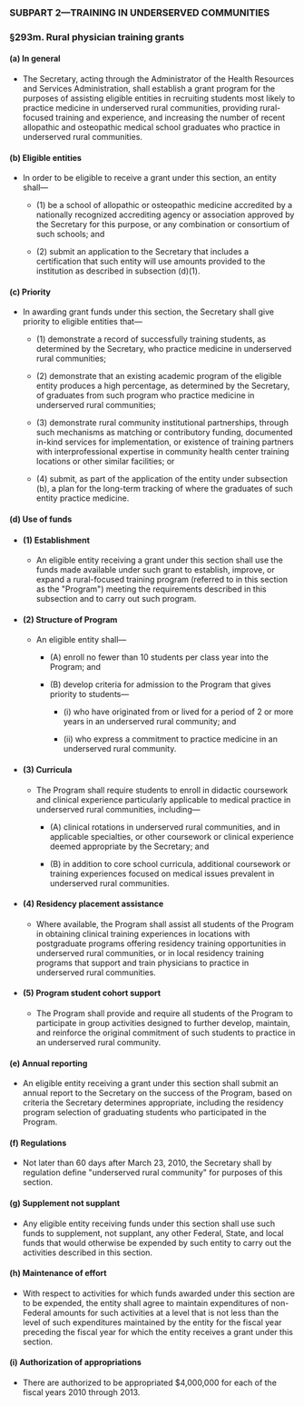 ### SUBPART 2—TRAINING IN UNDERSERVED COMMUNITIES

### §293m. Rural physician training grants
#### (a) In general
* The Secretary, acting through the Administrator of the Health Resources and Services Administration, shall establish a grant program for the purposes of assisting eligible entities in recruiting students most likely to practice medicine in underserved rural communities, providing rural-focused training and experience, and increasing the number of recent allopathic and osteopathic medical school graduates who practice in underserved rural communities.

#### (b) Eligible entities
* In order to be eligible to receive a grant under this section, an entity shall—

  * (1) be a school of allopathic or osteopathic medicine accredited by a nationally recognized accrediting agency or association approved by the Secretary for this purpose, or any combination or consortium of such schools; and

  * (2) submit an application to the Secretary that includes a certification that such entity will use amounts provided to the institution as described in subsection (d)(1).

#### (c) Priority
* In awarding grant funds under this section, the Secretary shall give priority to eligible entities that—

  * (1) demonstrate a record of successfully training students, as determined by the Secretary, who practice medicine in underserved rural communities;

  * (2) demonstrate that an existing academic program of the eligible entity produces a high percentage, as determined by the Secretary, of graduates from such program who practice medicine in underserved rural communities;

  * (3) demonstrate rural community institutional partnerships, through such mechanisms as matching or contributory funding, documented in-kind services for implementation, or existence of training partners with interprofessional expertise in community health center training locations or other similar facilities; or

  * (4) submit, as part of the application of the entity under subsection (b), a plan for the long-term tracking of where the graduates of such entity practice medicine.

#### (d) Use of funds
* #### (1) Establishment
  * An eligible entity receiving a grant under this section shall use the funds made available under such grant to establish, improve, or expand a rural-focused training program (referred to in this section as the "Program") meeting the requirements described in this subsection and to carry out such program.

* #### (2) Structure of Program
  * An eligible entity shall—

    * (A) enroll no fewer than 10 students per class year into the Program; and

    * (B) develop criteria for admission to the Program that gives priority to students—

      * (i) who have originated from or lived for a period of 2 or more years in an underserved rural community; and

      * (ii) who express a commitment to practice medicine in an underserved rural community.

* #### (3) Curricula
  * The Program shall require students to enroll in didactic coursework and clinical experience particularly applicable to medical practice in underserved rural communities, including—

    * (A) clinical rotations in underserved rural communities, and in applicable specialties, or other coursework or clinical experience deemed appropriate by the Secretary; and

    * (B) in addition to core school curricula, additional coursework or training experiences focused on medical issues prevalent in underserved rural communities.

* #### (4) Residency placement assistance
  * Where available, the Program shall assist all students of the Program in obtaining clinical training experiences in locations with postgraduate programs offering residency training opportunities in underserved rural communities, or in local residency training programs that support and train physicians to practice in underserved rural communities.

* #### (5) Program student cohort support
  * The Program shall provide and require all students of the Program to participate in group activities designed to further develop, maintain, and reinforce the original commitment of such students to practice in an underserved rural community.

#### (e) Annual reporting
* An eligible entity receiving a grant under this section shall submit an annual report to the Secretary on the success of the Program, based on criteria the Secretary determines appropriate, including the residency program selection of graduating students who participated in the Program.

#### (f) Regulations
* Not later than 60 days after March 23, 2010, the Secretary shall by regulation define "underserved rural community" for purposes of this section.

#### (g) Supplement not supplant
* Any eligible entity receiving funds under this section shall use such funds to supplement, not supplant, any other Federal, State, and local funds that would otherwise be expended by such entity to carry out the activities described in this section.

#### (h) Maintenance of effort
* With respect to activities for which funds awarded under this section are to be expended, the entity shall agree to maintain expenditures of non-Federal amounts for such activities at a level that is not less than the level of such expenditures maintained by the entity for the fiscal year preceding the fiscal year for which the entity receives a grant under this section.

#### (i) Authorization of appropriations
* There are authorized to be appropriated $4,000,000 for each of the fiscal years 2010 through 2013.